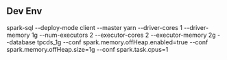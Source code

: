 ## Dev Env

spark-sql --deploy-mode client --master yarn --driver-cores 1  --driver-memory 1g --num-executors 2  --executor-cores 2  --executor-memory 2g  --database tpcds_1g --conf spark.memory.offHeap.enabled=true  --conf spark.memory.offHeap.size=1g  --conf spark.task.cpus=1 

